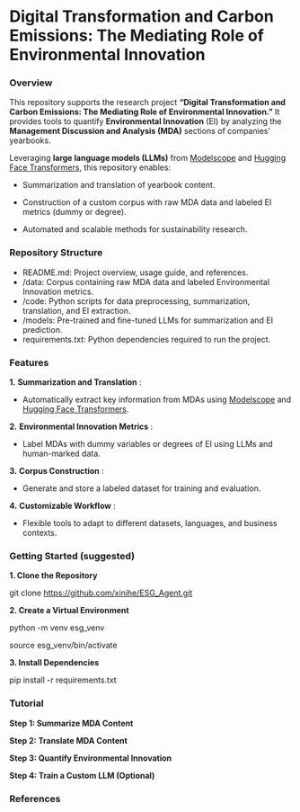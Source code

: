 # **Digital Transformation and Carbon Emissions: The Mediating Role of Environmental Innovation**

### **Overview**

This repository supports the research project **“Digital Transformation and Carbon Emissions: The Mediating Role of Environmental Innovation.”** It provides tools to quantify **Environmental Innovation** (EI) by analyzing the **Management Discussion and Analysis (MDA)** sections of companies’ yearbooks.

Leveraging **large language models (LLMs)** from [Modelscope](https://www.modelscope.cn/) and [Hugging Face Transformers](https://huggingface.co/docs/transformers/), this repository enables:

- Summarization and translation of yearbook content.

- Construction of a custom corpus with raw MDA data and labeled EI metrics (dummy or degree).

- Automated and scalable methods for sustainability research.

### **Repository Structure**

- README.md: Project overview, usage guide, and references.
- /data: Corpus containing raw MDA data and labeled Environmental Innovation metrics.
- /code: Python scripts for data preprocessing, summarization, translation, and EI extraction.
- /models: Pre-trained and fine-tuned LLMs for summarization and EI prediction.
- requirements.txt: Python dependencies required to run the project.

### **Features**

**1.**	**Summarization and Translation** :

- Automatically extract key information from MDAs using [Modelscope](https://www.modelscope.cn/) and [Hugging Face Transformers](https://huggingface.co/docs/transformers).

**2.**	**Environmental Innovation Metrics** :

- Label MDAs with dummy variables or degrees of EI using LLMs and human-marked data.

**3.**	**Corpus Construction** :

- Generate and store a labeled dataset for training and evaluation.

**4.**	**Customizable Workflow** :

- Flexible tools to adapt to different datasets, languages, and business contexts.

### **Getting Started (suggested)**

**1. Clone the Repository**

git clone https://github.com/xinihe/ESG_Agent.git

**2. Create a Virtual Environment**

python -m venv esg_venv

source esg_venv/bin/activate

**3. Install Dependencies**

pip install -r requirements.txt

### **Tutorial**

**Step 1: Summarize MDA Content**


**Step 2: Translate MDA Content**


**Step 3: Quantify Environmental Innovation**


**Step 4: Train a Custom LLM (Optional)**


### **References**
